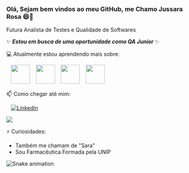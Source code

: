 ### Olá, Sejam bem vindos ao meu GitHub, me Chamo Jussara Rosa 😄👋
Futura Analista de Testes e Qualidade de Softwares

✨ ***Estou em busca de uma oportunidade como QA Junior*** ✨

💻 Atualmente estou aprendendo mais sobre:

<div style="display: inline">
  &nbsp;&nbsp;&nbsp;<img widht="50" height="50" src="https://cdn.jsdelivr.net/gh/devicons/devicon/icons/java/java-original.svg" />
  &nbsp;&nbsp;&nbsp;<img widht="50" height="50" src="https://cdn.jsdelivr.net/gh/devicons/devicon/icons/vscode/vscode-original-wordmark.svg" />
  &nbsp;&nbsp;&nbsp;<img widht="50" height="50" src="https://cdn.jsdelivr.net/gh/devicons/devicon/icons/mysql/mysql-original-wordmark.svg" />
  &nbsp;&nbsp;&nbsp;<img widht="50" height="50" src="https://cdn.jsdelivr.net/gh/devicons/devicon/icons/cucumber/cucumber-plain-wordmark.svg" />
  
  </div>

📫 Como chegar até mim:

&nbsp;&nbsp;&nbsp;[![Linkedin](https://img.shields.io/badge/linkedin-%230077B5.svg?style=for-the-badge&logo=Linkedin&logoColor=white)](https://linkedin.com/in/jussara-rosa)&nbsp;&nbsp;&nbsp;

<a href = "mailto:contato@jussarar308"><img src="https://img.shields.io/badge/Gmail-D14836?style=for-the-badge&logo=gmail&logoColor=white" target="_blank"></a>

⚡ Curiosidades:
- Também me chamam de "Sara"
- Sou Farmacêutica Formada pela UNIP

![Snake animation](https://github.com/seu-usuário-aqui/seu-usuário-aqui/blob/output/github-contribution-grid-snake.svg)

